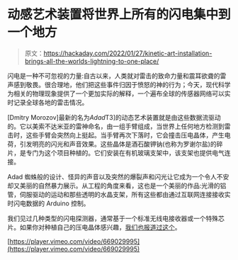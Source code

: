 # 动感艺术装置将世界上所有的闪电集中到一个地方

> 原文：<https://hackaday.com/2022/01/27/kinetic-art-installation-brings-all-the-worlds-lightning-to-one-place/>

闪电是一种不可忽视的力量:自古以来，人类就对雷击的致命力量和震耳欲聋的雷声感到敬畏。很合理地，他们把这些事件归因于愤怒的神的行为；今天，现代科学为相关的物理现象提供了一个更加实际的解释，一个遍布全球的传感器网络可以实时记录全球各地的雷击情况。

[Dmitry Morozov]最新的名为*Adad*T3]的动态艺术装置就是由这些数据流驱动的。它以美索不达米亚的雷神命名，由一组手臂组成，当世界上任何地方检测到雷击时，这些手臂会突然向上挺起。当手臂再次下落时，它会撞击压电晶体，产生电荷，引发明亮的闪光和声音效果。这些晶体是酒石酸钾钠(也称为罗谢尔盐)的碎片，是专门为这个项目种植的。它们安装在有机玻璃支架中，该支架也提供电气连接。

Adad 蜘蛛般的设计、怪异的声音以及突然的爆裂声和闪光让它成为一个令人不安却又美丽的自然暴力展示。从工程的角度来看，这也是一个美丽的作品:光滑的铝管，伺服驱动的运动和那些透明的水晶支架，所有这些都由通过互联网连接接收实时闪电数据的 Arduino 控制。

我们见过几种类型的闪电探测器，通常基于一个标准无线电接收器或一个特殊芯片。如果你对种植自己的压电晶体感兴趣，[我们也报道过这个](https://hackaday.com/2011/03/15/cooking-up-piezo-crystals-at-home/)。

[https://player.vimeo.com/video/669029995](https://player.vimeo.com/video/669029995)